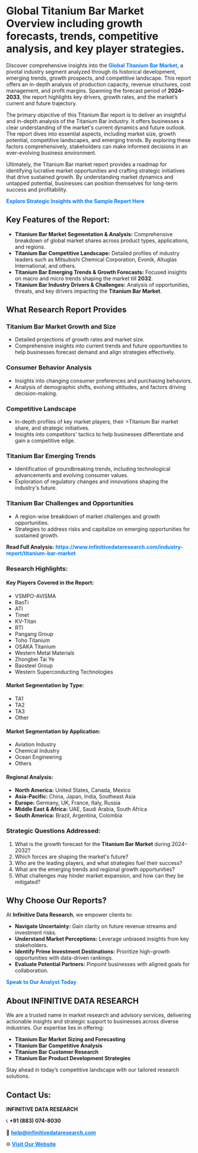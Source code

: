 <h1>Global Titanium Bar Market Overview including growth forecasts, trends, competitive analysis, and key player strategies.</h1>
<p>
Discover comprehensive insights into the 
<a href="https://www.infinitivedataresearch.com/industry-report/titanium-bar-market" rel="dofollow" style="color: #007BFF; text-decoration: none;"><strong>Global Titanium Bar Market</strong></a>, a pivotal industry segment analyzed through its historical development, emerging trends, growth prospects, and competitive landscape. This report offers an in-depth analysis of production capacity, revenue structures, cost management, and profit margins. Spanning the forecast period of <strong>2024–2033</strong>, the report highlights key drivers, growth rates, and the market’s current and future trajectory.
</p>
<p>
The primary objective of this Titanium Bar report is to deliver an insightful and in-depth analysis of the Titanium Bar industry. It offers businesses a clear understanding of the market's current dynamics and future outlook. The report dives into essential aspects, including market size, growth potential, competitive landscapes, and emerging trends. By exploring these factors comprehensively, stakeholders can make informed decisions in an ever-evolving business environment.
</p>
<p>
Ultimately, the Titanium Bar market report provides a roadmap for identifying lucrative market opportunities and crafting strategic initiatives that drive sustained growth. By understanding market dynamics and untapped potential, businesses can position themselves for long-term success and profitability.
</p>
<p>
<a href="https://www.infinitivedataresearch.com/request-sample/reportId=105862" style="color: #007BFF; text-decoration: none;"><strong>Explore Strategic Insights with the Sample Report Here</strong></a>
</p>

<h2>Key Features of the Report:</h2>
<ul>
<li><strong>Titanium Bar Market Segmentation & Analysis:</strong> Comprehensive breakdown of global market shares across product types, applications, and regions.</li>
<li><strong>Titanium Bar Competitive Landscape:</strong> Detailed profiles of industry leaders such as Mitsubishi Chemical Corporation, Evonik, Altuglas International, and others.</li>
<li><strong>Titanium Bar Emerging Trends & Growth Forecasts:</strong> Focused insights on macro and micro trends shaping the market till <strong>2032</strong>.</li>
<li><strong>Titanium Bar Industry Drivers & Challenges:</strong> Analysis of opportunities, threats, and key drivers impacting the <strong>Titanium Bar Market</strong>.</li>
</ul>

<h2>What Research Report Provides</h2>
<h3>Titanium Bar Market Growth and Size</h3>
<ul>
<li>Detailed projections of growth rates and market size.</li>
<li>Comprehensive insights into current trends and future opportunities to help businesses forecast demand and align strategies effectively.</li>
</ul>

<h3>Consumer Behavior Analysis</h3>
<ul>
<li>Insights into changing consumer preferences and purchasing behaviors.</li>
<li>Analysis of demographic shifts, evolving attitudes, and factors driving decision-making.</li>
</ul>

<h3>Competitive Landscape</h3>
<ul>
<li>In-depth profiles of key market players, their >Titanium Bar market share, and strategic initiatives.</li>
<li>Insights into competitors' tactics to help businesses differentiate and gain a competitive edge.</li>
</ul>

<h3>Titanium Bar Emerging Trends</h3>
<ul>
<li>Identification of groundbreaking trends, including technological advancements and evolving consumer values.</li>
<li>Exploration of regulatory changes and innovations shaping the industry's future.</li>
</ul>

<h3>Titanium Bar Challenges and Opportunities</h3>
<ul>
<li>A region-wise breakdown of market challenges and growth opportunities.</li>
<li>Strategies to address risks and capitalize on emerging opportunities for sustained growth.</li>
</ul>
<p><strong>Read Full Analysis:</strong> <a href="https://www.infinitivedataresearch.com/industry-report/titanium-bar-market" rel="dofollow" style="color: #007BFF; text-decoration: none;"><strong>https://www.infinitivedataresearch.com/industry-report/titanium-bar-market</strong></a></p>
<h3>Research Highlights:</h3>
<h4>Key Players Covered in the Report:</h4>
<ul><li>VSMPO-AVISMA</li><li>BaoTi</li><li>ATI</li><li>Timet</li><li>KV-Titan</li><li>RTI</li><li>Pangang Group</li><li>Toho Titanium</li><li>OSAKA Titanium</li><li>Western Metal Materials</li><li>Zhongbei Tai Ye</li><li>Baosteel Group</li><li>Western Superconducting Technologies</li></ul>
<h4>Market Segmentation by Type:</h4>
<ul><li>TA1</li><li>TA2</li><li>TA3</li><li>Other</li></ul>
<h4>Market Segmentation by Application:</h4>
<ul><li>Aviation Industry</li><li>Chemical Industry</li><li>Ocean Engineering</li><li>Others</li></ul>

<h4>Regional Analysis:</h4>
<ul>
<li><strong>North America:</strong> United States, Canada, Mexico</li>
<li><strong>Asia-Pacific:</strong> China, Japan, India, Southeast Asia</li>
<li><strong>Europe:</strong> Germany, UK, France, Italy, Russia</li>
<li><strong>Middle East & Africa:</strong> UAE, Saudi Arabia, South Africa</li>
<li><strong>South America:</strong> Brazil, Argentina, Colombia</li>
</ul>

<h3>Strategic Questions Addressed:</h3>
<ol>
<li>What is the growth forecast for the <strong>Titanium Bar Market</strong> during 2024–2032?</li>
<li>Which forces are shaping the market's future?</li>
<li>Who are the leading players, and what strategies fuel their success?</li>
<li>What are the emerging trends and regional growth opportunities?</li>
<li>What challenges may hinder market expansion, and how can they be mitigated?</li>
</ol>

<h2>Why Choose Our Reports?</h2>
<p>At <strong>Infinitive Data Research</strong>, we empower clients to:</p>
<ul>
<li><strong>Navigate Uncertainty:</strong> Gain clarity on future revenue streams and investment risks.</li>
<li><strong>Understand Market Perceptions:</strong> Leverage unbiased insights from key stakeholders.</li>
<li><strong>Identify Prime Investment Destinations:</strong> Prioritize high-growth opportunities with data-driven rankings.</li>
<li><strong>Evaluate Potential Partners:</strong> Pinpoint businesses with aligned goals for collaboration.</li>
</ul>
<p><a href="https://www.infinitivedataresearch.com/industry-report/titanium-bar-market" rel="dofollow" style="color: #007BFF; text-decoration: none;"><strong>Speak to Our Analyst Today</strong></a></p>

<h2>About INFINITIVE DATA RESEARCH</h2>
<p>We are a trusted name in market research and advisory services, delivering actionable insights and strategic support to businesses across diverse industries. Our expertise lies in offering:</p>
<ul>
<li><strong>Titanium Bar Market Sizing and Forecasting</strong></li>
<li><strong>Titanium Bar Competitive Analysis</strong></li>
<li><strong>Titanium Bar Customer Research</strong></li>
<li><strong>Titanium Bar Product Development Strategies</strong></li>
</ul>
<p>Stay ahead in today’s competitive landscape with our tailored research solutions.</p>

<h2>Contact Us:</h2>
<p><strong>INFINITIVE DATA RESEARCH</strong></p>
<p>📞 <strong>+91 (883) 074-8030</strong></p>
<p>📧 <strong><a href="mailto:help@infinitivedataresearch.com" style="color: #007BFF;">help@infinitivedataresearch.com</a></strong></p>
<p>🌐 <strong><a href="https://www.infinitivedataresearch.com" rel="dofollow" style="color: #007BFF;">Visit Our Website</a></strong></p>